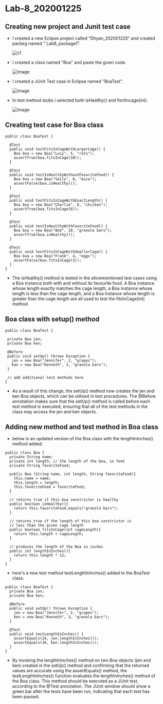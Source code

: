 # Lab-8_202001225
<h2> Creating new project and Junit test case </h2>

- I created a new Eclipse project called "Dhyan_202001225" and created packeg named " Lab8_package1".

  ![c1](https://user-images.githubusercontent.com/124245399/233314720-b0c2e1f9-5ece-4036-b507-11d43c944d63.PNG)

- I created a class named "Boa" and paste the given code.

  ![image](https://user-images.githubusercontent.com/124245399/233314647-ace46bc4-4a9d-49bf-9acb-f6593849653e.png)

- I created a JUnit Test case in Eclipse named "BoaTest".

  ![image](https://user-images.githubusercontent.com/124245399/233315845-89d69bc6-fea6-4e7d-a765-d8c16251181a.png)
  
- In test method stubs i selected both isHealthy() and fisrtIncage(int).

  ![image](https://user-images.githubusercontent.com/124245399/233317177-4f784b1c-a1bd-49b2-9e82-8d642ff6e389.png)

<h2> Creating test case for Boa class </h2>

```
public class BoaTest {

  @Test
  public void testFitsInCageWithLargerCage() {
    Boa boa = new Boa("Lucy", 5, "rats");
    assertTrue(boa.fitsInCage(10));
  }

  @Test
  public void testIsHealthyWithoutFavoriteFood() {
    Boa boa = new Boa("Sally", 8, "mice");
    assertFalse(boa.isHealthy());
  }

  @Test
  public void testFitsInCageWithExactLength() {
    Boa boa = new Boa("Charlie", 6, "chicken");
    assertTrue(boa.fitsInCage(6));
  }
  
  @Test
  public void testIsHealthyWithFavoriteFood() {
    Boa boa = new Boa("Bob", 10, "granola bars");
    assertTrue(boa.isHealthy());
  }
  
  @Test
  public void testFitsInCageWithSmallerCage() {
    Boa boa = new Boa("Frank", 4, "eggs");
    assertFalse(boa.fitsInCage(3));
  }
}
```
- The isHealthy() method is tested in the aforementioned test cases using a Boa instance both with and without its favourite food. A Boa instance whose length exactly matches the cage length, a Boa instance whose length is less than the cage length, and a Boa instance whose length is greater than the cage length are all used to test the fitsInCage(int) method.

<h2> Boa class with setup() method </h2>

 ```
 public class BoaTest {

  private Boa jen;
  private Boa ken;

  @Before
  public void setUp() throws Exception {
    jen = new Boa("Jennifer", 2, "grapes");
    ken = new Boa("Kenneth", 3, "granola bars");
  }

  // add additional test methods here
}
```
- As a result of this change, the setUp() method now creates the jen and ken Boa objects, which can be utilised in test procedures. The @Before annotation makes sure that the setUp() method is called before each test method is executed, ensuring that all of the test methods in the class may access the jen and ken objects.

<h2> Adding new method and test method in Boa class </h2>

- below is an updated version of the Boa class with the lengthInInches() method added:
```
public class Boa {
  private String name;
  private int length; // the length of the boa, in feet
  private String favoriteFood;

  public Boa (String name, int length, String favoriteFood){
    this.name = name;
    this.length = length;
    this.favoriteFood = favoriteFood;
  }

  // returns true if this boa constrictor is healthy
  public boolean isHealthy(){
    return this.favoriteFood.equals("granola bars");
  }

  // returns true if the length of this boa constrictor is
  // less than the given cage length
  public boolean fitsInCage(int cageLength){
    return this.length < cageLength;
  }

  // produces the length of the Boa in inches
  public int lengthInInches(){
    return this.length * 12;
  }
}
```


- here's a new test method testLengthInInches() added to the BoaTest class:
```
public class BoaTest {
  private Boa jen;
  private Boa ken;

  @Before
  public void setUp() throws Exception {
    jen = new Boa("Jennifer", 2, "grapes");
    ken = new Boa("Kenneth", 3, "granola bars");
  }

  @Test
  public void testLengthInInches() {
    assertEquals(24, jen.lengthInInches());
    assertEquals(36, ken.lengthInInches());
  }
}
```
- By invoking the lengthInInches() method on two Boa objects (jen and ken) created in the setUp() method and confirming that the returned values are accurate using the assertEquals() method, the testLengthInInches() function evaluates the lengthInInches() method of the Boa class. This method should be executed as a JUnit test, according to the @Test annotation.
The JUnit window should show a green bar after the tests have been run, indicating that each test has been passed.

 
